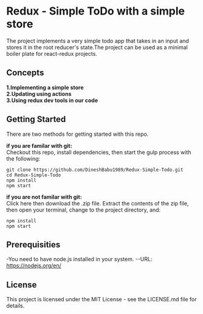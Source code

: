 # Redux - Simple ToDo with a simple store

The project implements a very simple todo app that takes in an input and stores it in the root reducer's state.The project can be used as a minimal boiler plate for react-redux projects.

## Concepts

**1.Implementing a simple store**  
**2.Updating using actions**  
**3.Using redux dev tools in our code**

## Getting Started

There are two methods for getting started with this repo.

**if you are familar with git:**  
Checkout this repo, install dependencies, then start the gulp process with the following:

```
git clone https://github.com/DineshBabu1989/Redux-Simple-Todo.git
cd Redux-Simple-Todo
npm install
npm start
```

**if you are not familar with git:**  
Click here then download the .zip file. Extract the contents of the zip file, then open your terminal,
change to the project directory, and:

```
npm install
npm start
```

## Prerequisities

-You need to have node.js installed in your system.
--URL: https://nodejs.org/en/

## License

This project is licensed under the MIT License - see the LICENSE.md file for details.
